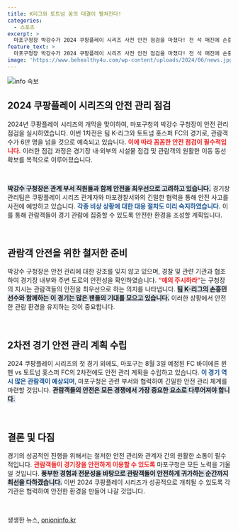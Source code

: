 ```yaml
---
title: K리그와 토트넘 꿈의 대결이 펼쳐진다!
categories:
  - 스포츠
excerpt: >
  마포구청장 박강수가 2024 쿠팡플레이 시리즈 사전 안전 점검을 마쳤다! 전 석 매진에 손흥민 출전으로 기대되는 경기, 안전 관리에 총력! 6만 관객이 모일 이 대형 이벤트의 비하인드가 궁금하다면 클릭하세요!
feature_text: >
  마포구청장 박강수가 2024 쿠팡플레이 시리즈 사전 안전 점검을 마쳤다! 전 석 매진에 손흥민 출전으로 기대되는 경기, 안전 관리에 총력! 6만 관객이 모일 이 대형 이벤트의 비하인드가 궁금하다면 클릭하세요!
image: 'https://www.behealthy4u.com/wp-content/uploads/2024/06/news.jpg'
---
```


<p><img src="https://www.behealthy4u.com/wp-content/uploads/2024/06/news.jpg" alt="info 속보" /></p>

<h2 data-ke-size="size26">2024 쿠팡플레이 시리즈의 안전 관리 점검</h2>

<p data-ke-size="size16">2024년 쿠팡플레이 시리즈의 개막을 맞이하여, 마포구청의 박강수 구청장이 안전 관리 점검을 실시하였습니다. 이번 1차전은 팀 K-리그와 토트넘 홋스퍼 FC의 경기로, 관람객 수가 6만 명을 넘을 것으로 예측되고 있습니다. <b><span style="color: #ee2323;">이에 따라 꼼꼼한 안전 점검이 필수적입니다.</span></b> 이러한 점검 과정은 경기장 내·외부의 시설물 점검 및 관람객의 원활한 이동 동선 확보를 목적으로 이루어졌습니다.</p>

<p data-ke-size="size16">&nbsp;</p>

<p><b><span style="background-color: #21538527;">박강수 구청장은 관계 부서 직원들과 함께 안전을 최우선으로 고려하고 있습니다.</span></b> 경기장 관리팀은 쿠팡플레이 시리즈 관계자와 마포경찰서와의 긴밀한 협력을 통해 안전 사고를 사전에 예방하고 있습니다. <b><span style="color: #1a5490;">각종 비상 상황에 대한 대응 절차도 미리 숙지하였습니다.</span></b> 이를 통해 관람객들이 경기 관람에 집중할 수 있도록 안전한 환경을 조성할 계획입니다.</p>

<p data-ke-size="size16">&nbsp;</p>

<h2 data-ke-size="size26">관람객 안전을 위한 철저한 준비</h2>

<p data-ke-size="size16">박강수 구청장은 안전 관리에 대한 강조를 잊지 않고 있으며, 경찰 및 관련 기관과 협조하여 경기장 내부와 주변 도로의 안전성을 확인하였습니다. <b><span style="color: #ee2323;">“예의 주시하라”</span></b>는 구청장의 지시는 관람객들의 안전을 최우선으로 하는 의지를 나타냅니다. <b><span style="background-color: #21538527;">팀 K-리그의 손흥민 선수와 함께하는 이 경기는 많은 팬들의 기대를 모으고 있습니다.</span></b> 이러한 상황에서 안전한 관람 환경을 유지하는 것이 중요합니다.</p>

<p data-ke-size="size16">&nbsp;</p>

<h2 data-ke-size="size26">2차전 경기 안전 관리 계획 수립</h2>

<p data-ke-size="size16">2024 쿠팡플레이 시리즈의 첫 경기 외에도, 마포구는 8월 3일 예정된 FC 바이에른 뮌헨 vs 토트넘 홋스퍼 FC의 2차전에도 안전 관리 계획을 수립하고 있습니다. <b><span style="color: #1a5490;">이 경기 역시 많은 관람객이 예상되며</span></b>, 마포구청은 관련 부서와 협력하여 긴밀한 안전 관리 체계를 마련할 것입니다. <b><span style="background-color: #21538527;">관람객들의 안전은 모든 경쟁에서 가장 중요한 요소로 다루어져야 합니다.</span></b></p>

<p data-ke-size="size16">&nbsp;</p>

<h2 data-ke-size="size26">결론 및 다짐</h2>

<p data-ke-size="size16">경기의 성공적인 진행을 위해서는 철저한 안전 관리와 관계자 간의 원활한 소통이 필수적입니다. <b><span style="color: #ee2323;">관람객들이 경기장을 안전하게 이용할 수 있도록</span></b> 마포구청은 모든 노력을 기울일 것입니다. <b><span style="background-color: #21538527;">풍부한 경험과 전문성을 바탕으로 관람객들이 안전하게 귀가하는 순간까지 최선을 다하겠습니다.</span></b> 이번 2024 쿠팡플레이 시리즈가 성공적으로 개최될 수 있도록 각 기관은 협력하여 안전한 환경을 만들어 나갈 것입니다.</p>

<p data-ke-size="size16">&nbsp;</p>
생생한 뉴스, <a href="https://onioninfo.kr" rel="dofollow">onioninfo.kr</a>


